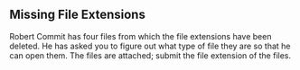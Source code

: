 Missing File Extensions
----------
Robert Commit has four files from which the file extensions have been deleted.  He has asked you to figure out what type of file they are so that he can open them.  The files are attached; submit the file extension of the files.


